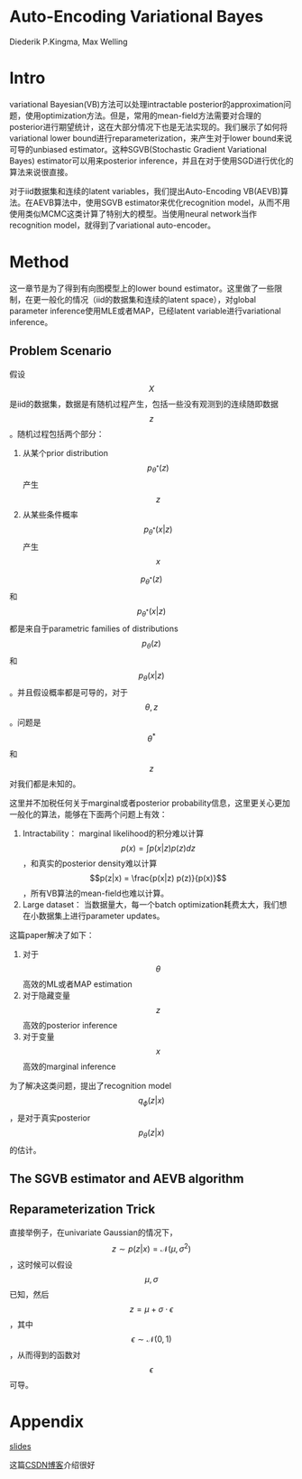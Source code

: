 # Auto-Encoding Variational Bayes

Diederik P.Kingma, Max Welling

# Intro

variational Bayesian(VB)方法可以处理intractable posterior的approximation问题，使用optimization方法。但是，常用的mean-field方法需要对合理的posterior进行期望统计，这在大部分情况下也是无法实现的。我们展示了如何将variational lower bound进行reparameterization，来产生对于lower bound来说可导的unbiased estimator。这种SGVB(Stochastic Gradient Variational Bayes) estimator可以用来posterior inference，并且在对于使用SGD进行优化的算法来说很直接。

对于iid数据集和连续的latent variables，我们提出Auto-Encoding VB(AEVB)算法。在AEVB算法中，使用SGVB estimator来优化recognition model，从而不用使用类似MCMC这类计算了特别大的模型。当使用neural network当作recognition model，就得到了variational auto-encoder。

# Method

这一章节是为了得到有向图模型上的lower bound estimator。这里做了一些限制，在更一般化的情况（iid的数据集和连续的latent space），对global parameter inference使用MLE或者MAP，已经latent variable进行variational inference。

## Problem Scenario

假设$$X$$是iid的数据集，数据是有随机过程产生，包括一些没有观测到的连续随即数据$$z$$。随机过程包括两个部分：

1. 从某个prior distribution $$p_{\theta^*}(z)$$产生$$z$$
2. 从某些条件概率$$p_{\theta^*}(x|z)$$产生$$x$$

$$p_{\theta^*}(z)$$和$$p_{\theta^*}(x|z)$$都是来自于parametric families of distributions $$p_{\theta}(z)$$和$$p_{\theta}(x|z)$$。并且假设概率都是可导的，对于$$\theta, z$$。问题是$$\theta^*$$和$$z$$对我们都是未知的。

这里并不加税任何关于marginal或者posterior probability信息，这里更关心更加一般化的算法，能够在下面两个问题上有效：

1. Intractability： marginal likelihood的积分难以计算 $$p(x) = \int p(x|z) p(z) dz$$，和真实的posterior density难以计算 $$p(z|x) = \frac{p(x|z) p(z)}{p(x)}$$，所有VB算法的mean-field也难以计算。
2. Large dataset： 当数据量大，每一个batch optimization耗费太大，我们想在小数据集上进行parameter updates。

这篇paper解决了如下：

1. 对于$$\theta$$高效的ML或者MAP estimation
2. 对于隐藏变量 $$z$$高效的posterior inference
3. 对于变量$$x$$高效的marginal inference

为了解决这类问题，提出了recognition model $$q_\phi(z|x)$$，是对于真实posterior $$p_\theta(z|x)$$的估计。

## The SGVB estimator and AEVB algorithm

## Reparameterization Trick

直接举例子，在univariate Gaussian的情况下，$$z \sim p(z|x) = \mathcal{N}(\mu, \sigma^2)$$，这时候可以假设$$\mu, \sigma$$已知，然后$$z=\mu + \sigma \cdot \epsilon$$，其中$$\epsilon \sim \mathcal{N}(0,1)$$，从而得到的函数对$$\epsilon$$可导。

# Appendix

[slides](http://dpkingma.com/wordpress/wp-content/uploads/2014/05/2014-03_talk_iclr.pdf)

这篇[CSDN博客](http://blog.csdn.net/u011534057/article/details/55045470)介绍很好